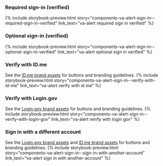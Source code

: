 ### Required sign-in (verified)
{% include storybook-preview.html story="components-va-alert-sign-in--required-sign-in-verified" link_text="va-alert required sign in verified" %}

### Optional sign-in (verified)
{% include storybook-preview.html story="components-va-alert-sign-in--optional-sign-in-verified" link_text="va-alert optional sign in verified" %}

### Verify with ID.me
See the [ID.me brand assets](https://developers.id.me/brand-assets) for buttons and branding guidelines.
{% include storybook-preview.html story="components-va-alert-sign-in--verify-with-id-me" link_text="va-alert verify with id me" %}

### Verify with Login.gov
See the [Login.gov brand assets](https://developers.login.gov/user-experience/sign-in-sign-out/#design-your-applications-sign-in-and-sign-out-buttons) for buttons and branding guidelines.
{% include storybook-preview.html story="components-va-alert-sign-in--verify-with-login-gov" link_text="va-alert verify with login gov" %}

### Sign in with a different account
See the [Login.gov brand assets](https://developers.login.gov/user-experience/sign-in-sign-out/#design-your-applications-sign-in-and-sign-out-buttons) and [ID.me brand assets](https://developers.id.me/brand-assets) for buttons and branding guidelines.
{% include storybook-preview.html story="components-va-alert-sign-in--sign-in-with-another-account" link_text="va-alert sign in with another-account" %}
